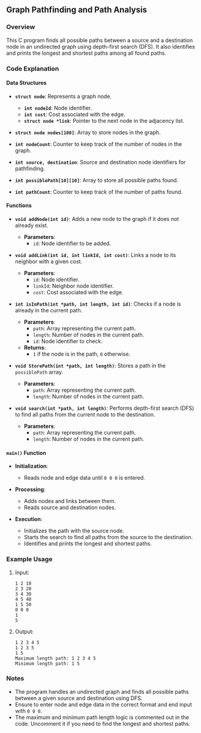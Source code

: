 ## Graph Pathfinding and Path Analysis

### Overview

This C program finds all possible paths between a source and a destination node in an undirected graph using depth-first search (DFS). It also identifies and prints the longest and shortest paths among all found paths.

### Code Explanation

#### Data Structures

- **`struct node`**: Represents a graph node.
  - **`int nodeId`**: Node identifier.
  - **`int cost`**: Cost associated with the edge.
  - **`struct node *link`**: Pointer to the next node in the adjacency list.

- **`struct node nodes[100]`**: Array to store nodes in the graph.

- **`int nodeCount`**: Counter to keep track of the number of nodes in the graph.

- **`int source, destination`**: Source and destination node identifiers for pathfinding.

- **`int possiblePath[10][10]`**: Array to store all possible paths found.

- **`int pathCount`**: Counter to keep track of the number of paths found.

#### Functions

- **`void addNode(int id)`**: Adds a new node to the graph if it does not already exist.
  - **Parameters**:
    - `id`: Node identifier to be added.

- **`void addLink(int id, int linkId, int cost)`**: Links a node to its neighbor with a given cost.
  - **Parameters**:
    - `id`: Node identifier.
    - `linkId`: Neighbor node identifier.
    - `cost`: Cost associated with the edge.

- **`int isInPath(int *path, int length, int id)`**: Checks if a node is already in the current path.
  - **Parameters**:
    - `path`: Array representing the current path.
    - `length`: Number of nodes in the current path.
    - `id`: Node identifier to check.
  - **Returns**:
    - `1` if the node is in the path, `0` otherwise.

- **`void StorePath(int *path, int length)`**: Stores a path in the `possiblePath` array.
  - **Parameters**:
    - `path`: Array representing the current path.
    - `length`: Number of nodes in the current path.

- **`void search(int *path, int length)`**: Performs depth-first search (DFS) to find all paths from the current node to the destination.
  - **Parameters**:
    - `path`: Array representing the current path.
    - `length`: Number of nodes in the current path.

#### `main()` Function

- **Initialization**:
  - Reads node and edge data until `0 0 0` is entered.

- **Processing**:
  - Adds nodes and links between them.
  - Reads source and destination nodes.

- **Execution**:
  - Initializes the path with the source node.
  - Starts the search to find all paths from the source to the destination.
  - Identifies and prints the longest and shortest paths.

### Example Usage

1. Input:
    ```
    1 2 10
    2 3 20
    3 4 30
    4 5 40
    1 5 50
    0 0 0
    1
    5
    ```

2. Output:
    ```
    1 2 3 4 5
    1 2 3 5
    1 5
    Maximum length path: 1 2 3 4 5 
    Minimum length path: 1 5 
    ```

### Notes

- The program handles an undirected graph and finds all possible paths between a given source and destination using DFS.
- Ensure to enter node and edge data in the correct format and end input with `0 0 0`.
- The maximum and minimum path length logic is commented out in the code. Uncomment it if you need to find the longest and shortest paths.
